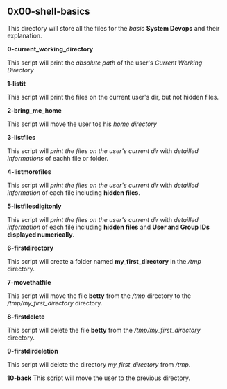 ## 0x00-shell-basics

This directory will store all the files for the *basic* **System Devops** and their explanation.

**0-current_working_directory**

This script will print the *absolute path* of the user's *Current Working Directory*

**1-listit**

This script will print the files on the current user's dir, but not hidden files.

**2-bring_me_home**

This script will move the user tos his *home directory*

**3-listfiles**

This script will *print the files on the user's current dir* with *detailled informations* of eachh file or folder.

**4-listmorefiles**

This script will *print the files on the user's current dir* with *detailled information* of each file including **hidden files**.

**5-listfilesdigitonly**

This script will *print the files on the user's current dir* with *detailled information* of each file including **hidden files** and **User and Group IDs displayed numerically**.

**6-firstdirectory**

This script will create a folder named **my_first_directory** in the */tmp* directory.

**7-movethatfile**

This script will move the file **betty** from the */tmp* directory to the */tmp/my_first_directory* directory.

**8-firstdelete**

This script will delete the file **betty** from the */tmp/my_first_directory* directory.

**9-firstdirdeletion**

This script will delete the directory *my_first_directory* from */tmp*.

**10-back**
This script will move the user to the previous directory.


